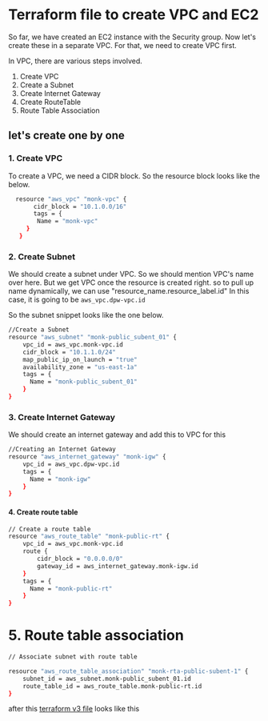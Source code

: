 # Terraform file to create VPC and EC2 
So far, we have created an EC2 instance with the Security group. Now let's create these in a separate VPC.
For that, we need to create VPC first. 

In VPC, there are various steps involved. 
1. Create VPC
2. Create a Subnet
3. Create Internet Gateway
4. Create RouteTable 
5. Route Table Association 

## let's create one by one 

### 1. Create VPC

To create a VPC, we need a CIDR block. So the resource block looks like the below. 
   ```sh 
     resource "aws_vpc" "monk-vpc" {
          cidr_block = "10.1.0.0/16"
          tags = {
           Name = "monk-vpc"
        }
      }
   ```

### 2. Create Subnet 
We should create a subnet under VPC. So we should mention VPC's name over here. But we get VPC once the resource is created right. so to pull up name dynamically, we can use "resource_name.resource_label.id" In this case, it is going to be 
`aws_vpc.dpw-vpc.id`

So the subnet snippet looks like the one below. 

```sh 
//Create a Subnet 
resource "aws_subnet" "monk-public_subent_01" {
    vpc_id = aws_vpc.monk-vpc.id
    cidr_block = "10.1.1.0/24"
    map_public_ip_on_launch = "true"
    availability_zone = "us-east-1a"
    tags = {
      Name = "monk-public_subent_01"
    }
}
```

### 3. Create Internet Gateway

We should create an internet gateway and add this to VPC for this 

```sh 
//Creating an Internet Gateway 
resource "aws_internet_gateway" "monk-igw" {
    vpc_id = aws_vpc.dpw-vpc.id
    tags = {
      Name = "monk-igw"
    }
}
```

#### 4. Create route table 

```sh 
// Create a route table 
resource "aws_route_table" "monk-public-rt" {
    vpc_id = aws_vpc.monk-vpc.id
    route {
        cidr_block = "0.0.0.0/0"
        gateway_id = aws_internet_gateway.monk-igw.id
    }
    tags = {
      Name = "monk-public-rt"
    }
}
```
# 5. Route table association 

```sh 
// Associate subnet with route table

resource "aws_route_table_association" "monk-rta-public-subent-1" {
    subnet_id = aws_subnet.monk-public_subent_01.id
    route_table_id = aws_route_table.monk-public-rt.id
}
``` 

after this [terraform v3 file]() looks like this